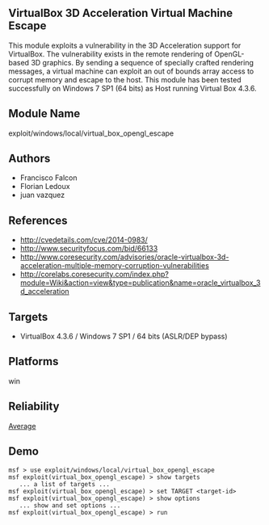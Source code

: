 ## VirtualBox 3D Acceleration Virtual Machine Escape

This module exploits a vulnerability in the 3D Acceleration 
support for VirtualBox. The vulnerability exists in the 
remote rendering of OpenGL-based 3D graphics. By sending a 
sequence of specially crafted rendering messages, a virtual 
machine can exploit an out of bounds array access to corrupt 
memory and escape to the host. This module has been tested 
successfully on Windows 7 SP1 (64 bits) as Host running 
Virtual Box 4.3.6.


## Module Name
exploit/windows/local/virtual_box_opengl_escape

## Authors
* Francisco Falcon
* Florian Ledoux
* juan vazquez


## References
* http://cvedetails.com/cve/2014-0983/
* http://www.securityfocus.com/bid/66133
* http://www.coresecurity.com/advisories/oracle-virtualbox-3d-acceleration-multiple-memory-corruption-vulnerabilities
* http://corelabs.coresecurity.com/index.php?module=Wiki&action=view&type=publication&name=oracle_virtualbox_3d_acceleration



## Targets
* VirtualBox 4.3.6 / Windows 7 SP1 / 64 bits (ASLR/DEP bypass)


## Platforms
win

## Reliability
[Average](https://github.com/rapid7/metasploit-framework/wiki/Exploit-Ranking)

## Demo

```
msf > use exploit/windows/local/virtual_box_opengl_escape
msf exploit(virtual_box_opengl_escape) > show targets
   ... a list of targets ...
msf exploit(virtual_box_opengl_escape) > set TARGET <target-id>
msf exploit(virtual_box_opengl_escape) > show options
   ... show and set options ...
msf exploit(virtual_box_opengl_escape) > run
```
    
    